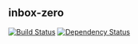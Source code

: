 ## inbox-zero

[![Build Status](https://travis-ci.org/gyKa/inbox-zero.svg?branch=master)](https://travis-ci.org/gyKa/inbox-zero)
[![Dependency Status](https://www.versioneye.com/user/projects/59ae26c2368b08003311bb80/badge.svg?style=flat-square)](https://www.versioneye.com/user/projects/59ae26c2368b08003311bb80)
